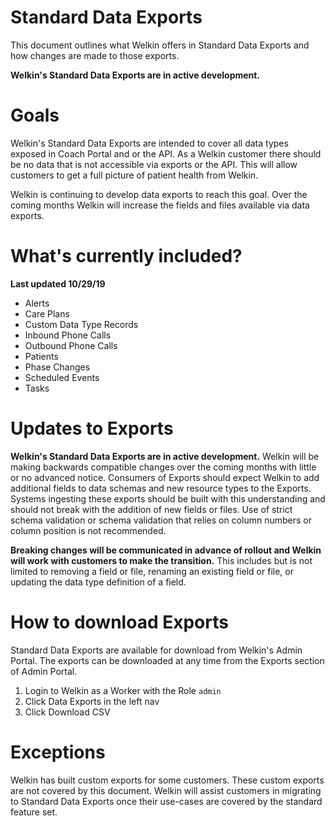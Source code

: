 # Standard Data Exports

This document outlines what Welkin offers in Standard Data Exports and how changes are made to those exports.

**Welkin's Standard Data Exports are in active development.**

# Goals

Welkin's Standard Data Exports are intended to cover all data types exposed in Coach Portal and or the API. As a Welkin customer there should be no data that is not accessible via exports or the API. This will allow customers to get a full picture of patient health from Welkin.

Welkin is continuing to develop data exports to reach this goal. Over the coming months Welkin will increase the fields and files available via data exports.

# What's currently included?
**Last updated 10/29/19**

* Alerts
* Care Plans
* Custom Data Type Records
* Inbound Phone Calls
* Outbound Phone Calls
* Patients
* Phase Changes
* Scheduled Events
* Tasks

# Updates to Exports

**Welkin's Standard Data Exports are in active development.** Welkin will be making backwards compatible changes over the coming months with little or no advanced notice. Consumers of Exports should expect Welkin to add additional fields to data schemas and new resource types to the Exports. Systems ingesting these exports should be built with this understanding and should not break with the addition of new fields or files. Use of strict schema validation or schema validation that relies on column numbers or column position is not recommended.

**Breaking changes will be communicated in advance of rollout and Welkin will work with customers to make the transition.** This includes but is not limited to removing a field or file, renaming an existing field or file, or updating the data type definition of a field.

# How to download Exports

Standard Data Exports are available for download from Welkin's Admin Portal. The exports can be downloaded at any time from the Exports section of Admin Portal.

1. Login to Welkin as a Worker with the Role `admin`
2. Click Data Exports in the left nav
3. Click Download CSV

# Exceptions

Welkin has built custom exports for some customers. These custom exports are not covered by this document. Welkin will assist customers in migrating to Standard Data Exports once their use-cases are covered by the standard feature set.
